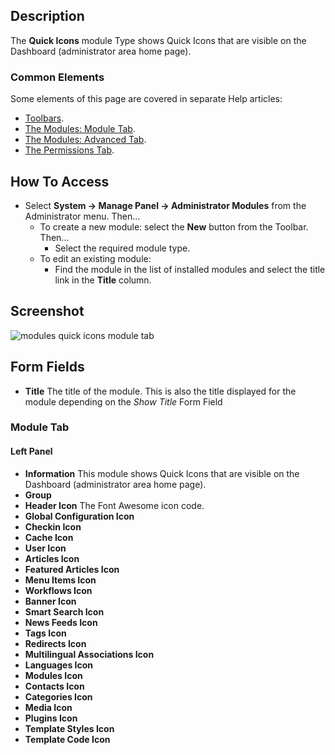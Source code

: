 <!-- Filename: Help4.x:Admin_Modules:_Quick_Icons / Display title: Modules: Quick Icons -->

## Description

The **Quick Icons** module Type shows Quick Icons that are visible on
the Dashboard (administrator area home page).

### Common Elements

Some elements of this page are covered in separate Help articles:

* [Toolbars](jdocmanual?article=help/common-elements/toolbars).
* [The Modules: Module Tab](jdocmanual?article=help/modules/modules-module-tab).
* [The Modules: Advanced Tab](jdocmanual?article=help/modules/modules-advanced-tab).
* [The Permissions Tab](jdocmanual?article=help/common-elements/edit-permissions).

## How To Access

- Select **System → Manage Panel → Administrator Modules** from
  the Administrator menu. Then...
  - To create a new module: select the **New** button from the Toolbar.
    Then...
    - Select the required module type.
  - To edit an existing module:
    - Find the module in the list of installed modules and select the
      title link in the **Title** column.

## Screenshot

![modules quick icons module tab](../../../en/images/modules-admin/modules-quick-icons-module-tab.png)

## Form Fields

- **Title** The title of the module. This is also the title displayed
  for the module depending on the *Show Title* Form Field

### Module Tab

#### Left Panel

- **Information** This module shows Quick Icons that are visible on the
  Dashboard (administrator area home page).
- **Group**
- **Header Icon** The Font Awesome icon code.
- **Global Configuration Icon**
- **Checkin Icon**
- **Cache Icon**
- **User Icon**
- **Articles Icon**
- **Featured Articles Icon**
- **Menu Items Icon**
- **Workflows Icon**
- **Banner Icon**
- **Smart Search Icon**
- **News Feeds Icon**
- **Tags Icon**
- **Redirects Icon**
- **Multilingual Associations Icon**
- **Languages Icon**
- **Modules Icon**
- **Contacts Icon**
- **Categories Icon**
- **Media Icon**
- **Plugins Icon**
- **Template Styles Icon**
- **Template Code Icon**
